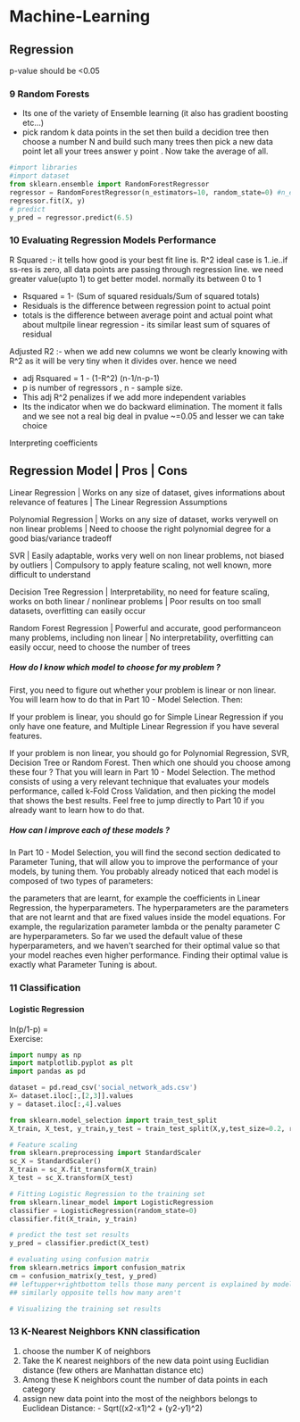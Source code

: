 # Machine-Learning
## Regression
p-value should be <0.05

### 9 Random Forests
- Its one of the variety of Ensemble learning (it also has gradient boosting etc...)
- pick random k data points in the set then build a decidion tree then choose a number N and build such many trees
then pick a new data point let all your trees answer y point . Now take the average of all.
``` python
#import libraries
#import dataset
from sklearn.ensemble import RandomForestRegressor
regressor = RandomForestRegressor(n_estimators=10, random_state=0) #n_estimators=no of trees
regressor.fit(X, y)
# predict
y_pred = regressor.predict(6.5)
```
### 10 Evaluating Regression Models Performance
R Squared :- it tells how good is your best fit line is. R^2 ideal case is 1..ie..if ss-res is zero,
all data points are passing through regression line. we need greater value(upto 1) to get better model. normally its between 0 to 1
- Rsquared = 1- (Sum of squared residuals/Sum of squared totals)
- Residuals is the difference between regression point to actual point
- totals is the difference between average point and actual point
what about multpile linear regression - its similar least sum of squares of residual

Adjusted R2 :- when we add new columns we wont be clearly knowing with R^2 as it will be very tiny when it divides over. hence we need
- adj Rsquared = 1 - (1-R^2) (n-1/n-p-1)
- p is number of regressors , n - sample size.
- This adj R^2 penalizes if we add more independent variables
- Its the indicator when we do backward elimination. The moment it falls and we see not a real big deal in pvalue ~=0.05 and lesser we can take choice

Interpreting coefficients

Regression Model    |    Pros    |    Cons
---------------------------------------------------
Linear Regression   | Works on any size of dataset, gives informations about relevance of features | The Linear Regression Assumptions

Polynomial Regression | Works on any size of dataset, works verywell on non linear problems | Need to choose the right polynomial degree for a good bias/variance tradeoff

SVR     |  Easily adaptable, works very well on non linear problems, not biased by outliers | Compulsory to apply feature scaling, not
well known, more difficult to understand

Decision Tree Regression |  Interpretability, no need for feature scaling, works on both linear / nonlinear problems | Poor results on too small datasets, overfitting can easily occur

Random Forest Regression | Powerful and accurate, good performanceon many problems, including non linear | No interpretability, overfitting can easily occur, need to choose the number of trees

##### How do I know which model to choose for my problem ?

First, you need to figure out whether your problem is linear or non linear. You will learn how to do that in Part 10 - Model Selection. Then:

If your problem is linear, you should go for Simple Linear Regression if you only have one feature, and Multiple Linear Regression if you have several features.

If your problem is non linear, you should go for Polynomial Regression, SVR, Decision Tree or Random Forest. Then which one should you choose among these four ? That you will learn in Part 10 - Model Selection. The method consists of using a very relevant technique that evaluates your models performance, called k-Fold Cross Validation, and then picking the model that shows the best results. Feel free to jump directly to Part 10 if you already want to learn how to do that.

##### How can I improve each of these models ?
In Part 10 - Model Selection, you will find the second section dedicated to Parameter Tuning, that will allow you to improve the performance of your models, by tuning them. You probably already noticed that each model is composed of two types of parameters:

the parameters that are learnt, for example the coefficients in Linear Regression,
the hyperparameters.
The hyperparameters are the parameters that are not learnt and that are fixed values inside the model equations. For example, the regularization parameter lambda or the penalty parameter C are hyperparameters. So far we used the default value of these hyperparameters, and we haven't searched for their optimal value so that your model reaches even higher performance. Finding their optimal value is exactly what Parameter Tuning is about.

### 11 Classification
#### Logistic Regression
ln(p/1-p) =  
Exercise:
``` python
import numpy as np
import matplotlib.pyplot as plt
import pandas as pd

dataset = pd.read_csv('social_network_ads.csv')
X= dataset.iloc[:,[2,3]].values
y = dataset.iloc[:,4].values

from sklearn.model_selection import train_test_split
X_train, X_test, y_train,y_test = train_test_split(X,y,test_size=0.2, random_state=0)

# Feature scaling
from sklearn.preprocessing import StandardScaler
sc_X = StandardScaler()
X_train = sc_X.fit_transform(X_train)
X_test = sc_X.transform(X_test)

# Fitting Logistic Regression to the training set
from sklearn.linear_model import LogisticRegression
classifier = LogisticRegression(random_state=0)
classifier.fit(X_train, y_train)

# predict the test set results
y_pred = classifier.predict(X_test)

# evaluating using confusion matrix
from sklearn.metrics import confusion_matrix
cm = confusion_matrix(y_test, y_pred)
## leftupper+rightbottom tells those many percent is explained by model
## similarly opposite tells how many aren't

# Visualizing the training set results

```
### 13 K-Nearest Neighbors KNN classification
1) choose the number K of neighbors
2) Take the K nearest neighbors of the new data point using Euclidian distance (few others are Manhattan distance etc)
3) Among these K neighbors count the number of data points in each category
4) assign new data point into the most of the neighbors belongs to
Euclidean Distance: - Sqrt((x2-x1)^2 + (y2-y1)^2)


